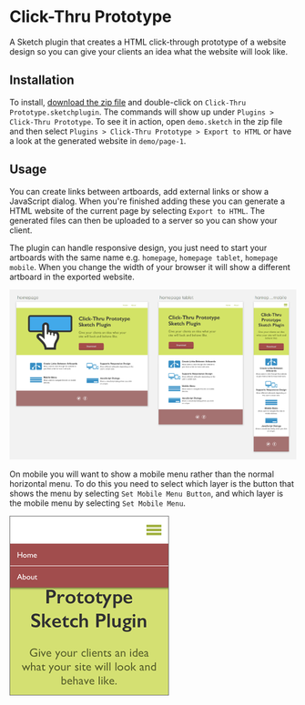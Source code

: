 # Click-Thru Prototype

A Sketch plugin that creates a HTML click-through prototype of a website design so you can give your clients an idea what the website will look like.

## Installation

To install, [download the zip file](https://github.com/markhorgan/click-thru-prototype/archive/master.zip) and double-click on `Click-Thru Prototype.sketchplugin`. The commands will show up under `Plugins > Click-Thru Prototype`. To see it in action, open `demo.sketch` in the zip file and then select `Plugins > Click-Thru Prototype > Export to HTML` or have a look at the generated website in `demo/page-1`.

## Usage

You can create links between artboards, add external links or show a JavaScript dialog. When you're finished adding these you can generate a HTML website of the current page by selecting `Export to HTML`. The generated files can then be uploaded to a server so you can show your client. 
 
The plugin can handle responsive design, you just need to start your artboards with the same name e.g. `homepage`, `homepage tablet`, `homepage mobile`. When you change the width of your browser it will show a different artboard in the exported website. 
 
<img src="images/artboards.png" alt="Responsive artboards">

On mobile you will want to show a mobile menu rather than the normal horizontal menu. To do this you need to select which layer is the button that shows the menu by selecting `Set Mobile Menu Button`, and which layer is the mobile menu by selecting `Set Mobile Menu`.
 
<img src="images/mobile_menu.png" alt="Mobile menu"> 